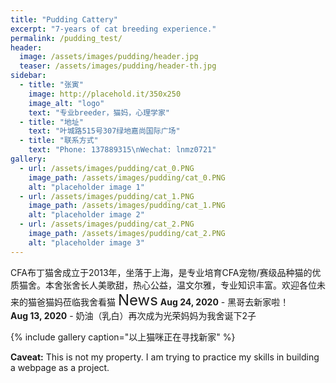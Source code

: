 ```yaml
---
title: "Pudding Cattery"
excerpt: "7-years of cat breeding experience."
permalink: /pudding_test/
header:
  image: /assets/images/pudding/header.jpg
  teaser: /assets/images/pudding/header-th.jpg
sidebar:
  - title: "张寅"
    image: http://placehold.it/350x250
    image_alt: "logo"
    text: "专业breeder，猫妈，心理学家"
  - title: "地址"
    text: "叶城路515号307绿地嘉尚国际广场"
  - title: "联系方式"
    text: "Phone: 137889315\nWechat: lnmz0721"
gallery:
  - url: /assets/images/pudding/cat_0.PNG
    image_path: /assets/images/pudding/cat_0.PNG
    alt: "placeholder image 1"
  - url: /assets/images/pudding/cat_1.PNG
    image_path: /assets/images/pudding/cat_1.PNG
    alt: "placeholder image 2"
  - url: /assets/images/pudding/cat_2.PNG
    image_path: /assets/images/pudding/cat_2.PNG
    alt: "placeholder image 3"
---
```


CFA布丁猫舍成立于2013年，坐落于上海，是专业培育CFA宠物/赛级品种猫的优质猫舍。本舍张舍长人美歌甜，热心公益，温文尔雅，专业知识丰富。欢迎各位未来的猫爸猫妈莅临我舍看猫
<font size=5>News</font>
**Aug 24, 2020** - 黑哥去新家啦！<br/>
**Aug 13, 2020** - 奶油（乳白）再次成为光荣妈妈为我舍诞下2子

{% include gallery caption="以上猫咪正在寻找新家" %}

**Caveat:** This is not my property. I am trying to practice my skills in building a webpage as a project.